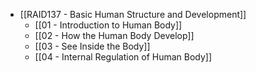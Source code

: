 - [[RAID137 - Basic Human Structure and Development]]
	- [[01 - Introduction to Human Body]]
	- [[02 - How the Human Body Develop]]
	- [[03 - See Inside the Body]]
	- [[04 - Internal Regulation of Human Body]]
